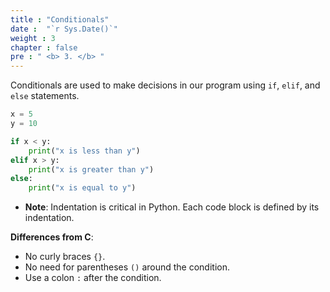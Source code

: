```yaml
---
title : "Conditionals"
date :  "`r Sys.Date()`" 
weight : 3 
chapter : false
pre : " <b> 3. </b> "
---
```

Conditionals are used to make decisions in our program using `if`, `elif`, and `else` statements.

```python
x = 5
y = 10

if x < y:
    print("x is less than y")
elif x > y:
    print("x is greater than y")
else:
    print("x is equal to y")

```

- **Note**: Indentation is critical in Python. Each code block is defined by its indentation.

**Differences from C**:

- No curly braces `{}`.
- No need for parentheses `()` around the condition.
- Use a colon `:` after the condition.
